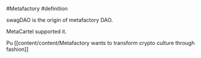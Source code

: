 #Metafactory 
#definition 

swagDAO is the origin of metafactory DAO.  

MetaCartel supported it. 

Pu
[[content/content/Metafactory wants to transform crypto culture through fashion]]